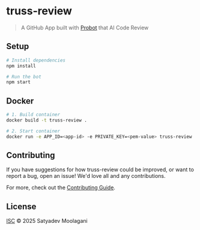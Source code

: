 # truss-review

> A GitHub App built with [Probot](https://github.com/probot/probot) that AI Code Review

## Setup

```sh
# Install dependencies
npm install

# Run the bot
npm start
```

## Docker

```sh
# 1. Build container
docker build -t truss-review .

# 2. Start container
docker run -e APP_ID=<app-id> -e PRIVATE_KEY=<pem-value> truss-review
```

## Contributing

If you have suggestions for how truss-review could be improved, or want to report a bug, open an issue! We'd love all and any contributions.

For more, check out the [Contributing Guide](CONTRIBUTING.md).

## License

[ISC](LICENSE) © 2025 Satyadev Moolagani
